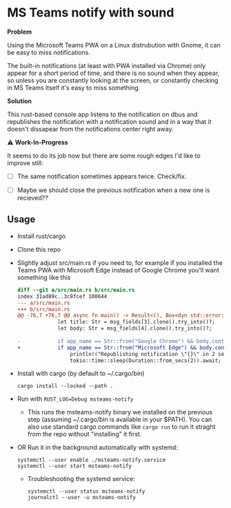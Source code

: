 # MS Teams notify with sound

**Problem**

Using the Microsoft Teams PWA on a Linux distrubution with Gnome,
it can be easy to miss notifications.

The built-in notifications (at least with PWA installed via Chrome) only appear for a short period of time,
and there is no sound when they appear, so unless you are constantly looking at the screen,
or constantly checking in MS Teams itself it's easy to miss something.

**Solution**

This rust-based console app listens to the notification on dbus and republishes the notification
with a notification sound and in a way that it doesn't dissapear from the notifications center right away.

:warning: **Work-In-Progress**

It seems to do its job now but there are some rough edges I'd like to improve still:

- [ ] The same notification sometimes appears twice. Check/fix.

- [ ] Maybe we should close the previous notification when a new one is recieved??

## Usage

* Install rust/cargo

* Clone this repo

* Slightly adjust src/main.rs if you need to,
  for example if you installed the Teams PWA with Microsoft Edge instead of Google Chrome
  you'll want something like this

  ```patch
  diff --git a/src/main.rs b/src/main.rs
  index 31ad89c..3c8fcef 100644
  --- a/src/main.rs
  +++ b/src/main.rs
  @@ -76,7 +76,7 @@ async fn main() -> Result<(), Box<dyn std::error::Error>> {
               let title: Str = msg_fields[3].clone().try_into()?;
               let body: Str = msg_fields[4].clone().try_into()?;
 
  -            if app_name == Str::from("Google Chrome") && body.contains("teams.microsoft.com") {
  +            if app_name == Str::from("Microsoft Edge") && body.contains("teams.microsoft.com") {
                   println!("Republishing notification \"{}\" in 2 seconds", title);
                   tokio::time::sleep(Duration::from_secs(2)).await;
  ```

* Install with cargo (by default to ~/.cargo/bin)

  ```
  cargo install --locked --path .
  ```

* Run with `RUST_LOG=Debug msteams-notify`

  * This runs the msteams-notify binary we installed on the previous step (assuming ~/.cargo/bin is available in your $PATH).
    You can also use standard cargo commands like `cargo run` to run it straght from the repo without "installing" it first.

* OR Run it in the background automatically with systemd:

  ```
  systemctl --user enable ./msteams-notify.service
  systemctl --user start msteams-notify
  ```

  * Troubleshooting the systemd service:

    ```
    systemctl --user status msteams-notify
    journalctl --user -u msteams-notify
    ```
